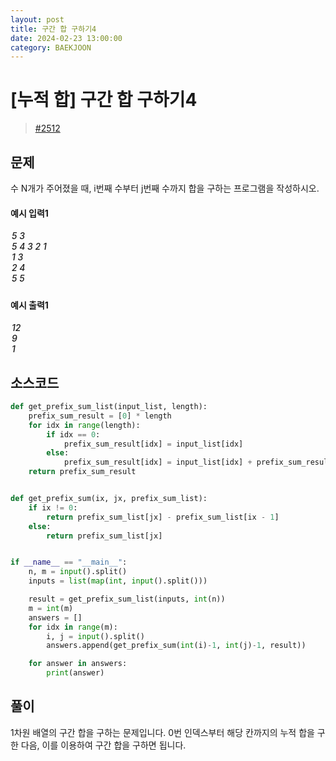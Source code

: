```yaml
---
layout: post
title: 구간 합 구하기4
date: 2024-02-23 13:00:00
category: BAEKJOON
---
```


# [누적 합] 구간 합 구하기4

> [#2512](https://www.acmicpc.net/problem/11659)

## 문제
수 N개가 주어졌을 때, i번째 수부터 j번째 수까지 합을 구하는 프로그램을 작성하시오.

#### 예시 입력1

<h5 style = "margin-top:3px; margin-left:2px;font-weight:550">
5 3<br>
5 4 3 2 1<br>
1 3<br>
2 4<br>
5 5<br>
</h5>

#### 예시 출력1

<h5 style = "margin-top:3px; margin-left:2px; font-weight:550">
12<br>
9<br>
1<br>
</h5>

## 소스코드

```python
def get_prefix_sum_list(input_list, length):
    prefix_sum_result = [0] * length
    for idx in range(length):
        if idx == 0:
            prefix_sum_result[idx] = input_list[idx]
        else:
            prefix_sum_result[idx] = input_list[idx] + prefix_sum_result[idx - 1]
    return prefix_sum_result


def get_prefix_sum(ix, jx, prefix_sum_list):
    if ix != 0:
        return prefix_sum_list[jx] - prefix_sum_list[ix - 1]
    else:
        return prefix_sum_list[jx]


if __name__ == "__main__":
    n, m = input().split()
    inputs = list(map(int, input().split()))

    result = get_prefix_sum_list(inputs, int(n))
    m = int(m)
    answers = []
    for idx in range(m):
        i, j = input().split()
        answers.append(get_prefix_sum(int(i)-1, int(j)-1, result))

    for answer in answers:
        print(answer)
```

## 풀이
1차원 배열의 구간 합을 구하는 문제입니다. 0번 인덱스부터 해당 칸까지의 누적 합을 구한 다음, 이를 이용하여 구간 합을 구하면 됩니다.


